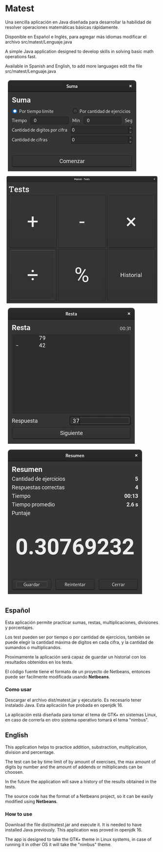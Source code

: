 # Matest

Una sencilla aplicación en Java diseñada para desarrollar la habilidad de resolver operaciones matemáticas básicas rápidamente.

Disponible en Español e Inglés, para agregar más idiomas modificar el archivo src/matest/Lenguaje.java

A simple Java application designed to develop skills in solving basic math operations fast.

Available in Spanish and English, to add more languages edit the file src/matest/Lenguaje.java

![](https://github.com/Gspr-bit/Matest/blob/main/screenshots/01-configurar-test-suma.png)
![](https://github.com/Gspr-bit/Matest/blob/main/screenshots/02-pantalla-principal.png)
![](https://github.com/Gspr-bit/Matest/blob/main/screenshots/03-test-resta.png)
![](https://github.com/Gspr-bit/Matest/blob/main/screenshots/04-resumen.png)

## Español

Esta aplicación permite practicar sumas, restas, multiplicaciones, divisiones y porcentajes.

Los test pueden ser por tiempo o por cantidad de ejercicios, también se puede elegir la cantidad máxima de digitos en cada cifra, y la cantidad de sumandos o multiplicandos.

Proximamente la aplicación será capaz de guardar un historial con los resultados obtenidos en los tests.

El código fuente tiene el formato de un proyecto de Netbeans, entonces puede ser facilmente modificada usando **Netbeans**.

### Como usar

Descargar el archivo dist/matest.jar y ejecutarlo. Es necesario tener instalado Java. Esta aplicación fue probada en openjdk 16.

La aplicación está diseñada para tomar el tema de GTK+ en sistemas Linux, en caso de correrla en otro sistema operativo tomará el tema "nimbus".

## English

This application helps to practice addition, substraction, multiplication, division and percentage.

The test can be by time limit of by amount of exercises, the max amount of digits by number and the amount of  addends or miltiplicands can be choosen.

In the future the application will save a history of the results obtained in the tests.

The source code has the format of a Netbeans project, so it can be easily modified using **Netbeans**.

### How to use

Download the file dist/matest.jar and execute it. It is needed to have installed Java previously. This application was proved in openjdk 16.

The app is designed to take the GTK+ theme in Linux systems, in case of running it in other OS it will take the "nimbus" theme.

